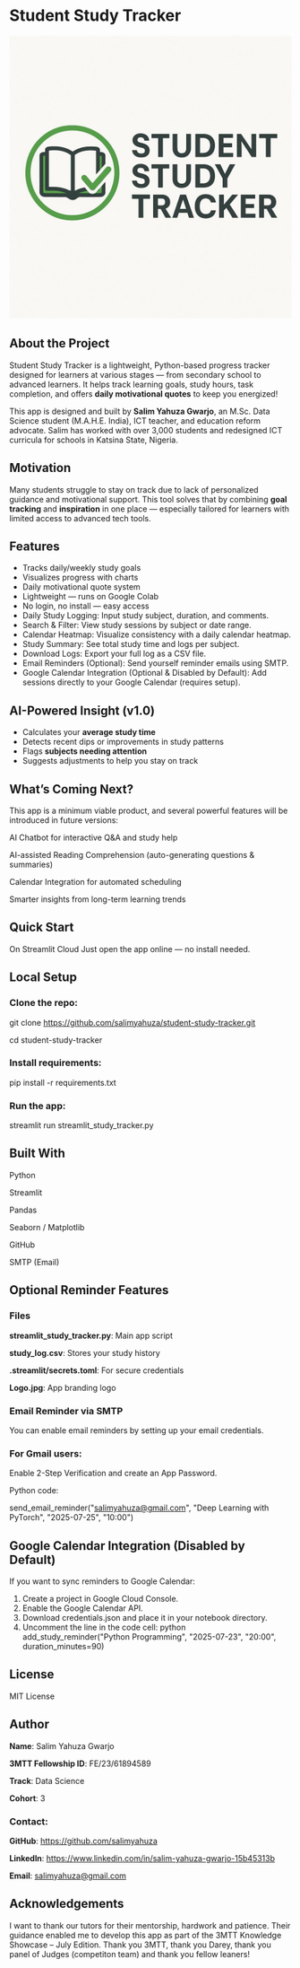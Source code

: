 # Student Study Tracker 

![Logo](https://raw.githubusercontent.com/salimyahuza/StudySprint-Tracker/main/Logo.jpg)

## About the Project

Student Study Tracker is a lightweight, Python-based progress tracker designed for learners at various stages — from secondary school to advanced learners. It helps track learning goals, study hours, task completion, and offers **daily motivational quotes** to keep you energized!

This app is designed and built by **Salim Yahuza Gwarjo**, an M.Sc. Data Science student (M.A.H.E. India), ICT teacher, and education reform advocate. Salim has worked with over 3,000 students and redesigned ICT curricula for schools in Katsina State, Nigeria.

## Motivation

Many students struggle to stay on track due to lack of personalized guidance and motivational support. This tool solves that by combining **goal tracking** and **inspiration** in one place — especially tailored for learners with limited access to advanced tech tools.

## Features

- Tracks daily/weekly study goals
- Visualizes progress with charts
- Daily motivational quote system
- Lightweight — runs on Google Colab
- No login, no install — easy access
- Daily Study Logging: Input study subject, duration, and comments.
- Search & Filter: View study sessions by subject or date range.
- Calendar Heatmap: Visualize consistency with a daily calendar heatmap.
- Study Summary: See total study time and logs per subject.
- Download Logs: Export your full log as a CSV file.
- Email Reminders (Optional): Send yourself reminder emails using SMTP.
- Google Calendar Integration (Optional & Disabled by Default): Add sessions directly to your Google Calendar (requires setup).

## AI-Powered Insight (v1.0)

- Calculates your **average study time**
- Detects recent dips or improvements in study patterns
- Flags **subjects needing attention**
- Suggests adjustments to help you stay on track

## What’s Coming Next?
This app is a minimum viable product, and several powerful features will be introduced in future versions:

AI Chatbot for interactive Q&A and study help

AI-assisted Reading Comprehension (auto-generating questions & summaries)

Calendar Integration for automated scheduling

Smarter insights from long-term learning trends

## Quick Start
On Streamlit Cloud
Just open the app online — no install needed.

## Local Setup
### Clone the repo:

git clone https://github.com/salimyahuza/student-study-tracker.git

cd student-study-tracker

### Install requirements:

pip install -r requirements.txt

### Run the app:

streamlit run streamlit_study_tracker.py


## Built With
Python

Streamlit

Pandas

Seaborn / Matplotlib

GitHub

SMTP (Email)

## Optional Reminder Features

### Files

**streamlit_study_tracker.py**: Main app script

**study_log.csv**: Stores your study history

**.streamlit/secrets.toml**: For secure credentials

**Logo.jpg**: App branding logo

### Email Reminder via SMTP

You can enable email reminders by setting up your email credentials.


### For Gmail users:

Enable 2-Step Verification and create an App Password.

Python code:

send_email_reminder("salimyahuza@gmail.com", "Deep Learning with PyTorch", "2025-07-25", "10:00")


## Google Calendar Integration (Disabled by Default)

If you want to sync reminders to Google Calendar:
1. Create a project in Google Cloud Console.
2. Enable the Google Calendar API.
3. Download credentials.json and place it in your notebook directory.
4. Uncomment the line in the code cell:
python
add_study_reminder("Python Programming", "2025-07-23", "20:00", duration_minutes=90)



## License

MIT License

## Author
**Name**: Salim Yahuza Gwarjo

**3MTT Fellowship ID**: FE/23/61894589

**Track**: Data Science

**Cohort**: 3



### Contact:

**GitHub**:  https://github.com/salimyahuza

**LinkedIn**: https://www.linkedin.com/in/salim-yahuza-gwarjo-15b45313b

**Email**:  salimyahuza@gmail.com





## Acknowledgements
I want to thank our tutors for their mentorship, hardwork and patience. Their guidance enabled me to develop this app as part of the 3MTT Knowledge Showcase – July Edition. Thank you 3MTT, thank you Darey, thank you panel of Judges (competiton team) and thank you fellow leaners!

